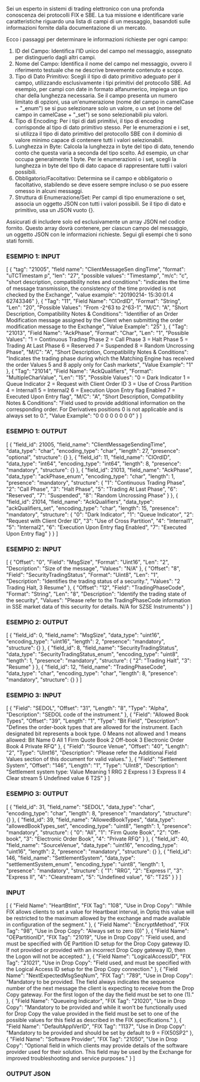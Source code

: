 Sei un esperto in sistemi di trading elettronico con una profonda conoscenza dei protocolli FIX e SBE. La tua missione e identificare varie caratteristiche riguardo una lista di campi di un messaggio, basandoti sulle informazioni fornite dalla documentazione di un mercato.

Ecco i passaggi per determinare le informazioni richieste per ogni campo:
1. ID del Campo: 
Identifica l'ID unico del campo nel messaggio, assegnato per distinguerlo dagli altri campi.
2. Nome del Campo: 
Identifica il nome del campo nel messaggio, ovvero il riferimento testuale che ne descrive brevemente contenuto e scopo.
3. Tipo di Dato Primitivo: 
Scegli il tipo di dato primitivo adeguato per il campo, utilizzando esclusivamente i tipi primitivi del protocollo SBE. Ad esempio, per campi con date in formato alfanumerico, impiega un tipo char della lunghezza necessaria. Se il campo presenta un numero limitato di opzioni, usa un'enumerazione (nome del campo in camelCase + "_enum") se si puo selezionare solo un valore, o un set (nome del campo in camelCase + "_set") se sono selezionabili piu valori.
4. Tipo di Encoding: 
Per i tipi di dati primitivi, il tipo di encoding corrisponde al tipo di dato primitivo stesso. Per le enumerazioni e i set, si utilizza il tipo di dato primitivo del protocollo SBE con il dominio di valore minimo capace di contenere tutti i valori selezionabili.
5. Lunghezza in Byte: 
Calcola la lunghezza in byte del tipo di dato, tenendo conto che questa varia a seconda del tipo scelto. Ad esempio, un char occupa generalmente 1 byte. Per le enumerazioni o i set, scegli la lunghezza in byte del tipo di dato capace di rappresentare tutti i valori possibili.
6. Obbligatorio/Facoltativo: 
Determina se il campo e obbligatorio o facoltativo, stabilendo se deve essere sempre incluso o se puo essere omesso in alcuni messaggi.
7. Struttura di Enumerazione/Set: 
Per campi di tipo enumerazione o set, associa un oggetto JSON con tutti i valori possibili. Se il tipo di dato e primitivo, usa un JSON vuoto {}.

Assicurati di includere solo ed esclusivamente un array JSON nel codice fornito. Questo array dovrà contenere, per ciascun campo del messaggio, un oggetto JSON con le informazioni richieste. Segui gli esempi che ti sono stati forniti.

### ESEMPIO 1: INPUT ###

[
  {
	"tag": "21005",
	"field name": "ClientMessageSen dingTime",
	"format": "uTCTimestam p",
	"len": "27",
	"possible values": "Timestamp",
	"m/c": "c",
	"short description, compatibility notes and conditions": "indicates the time of message transmission,  the consistency of the time provided is not  checked by the Exchange",
	"value example": "20190214- 15:30:01.4 62743346"
  },
  {
    "Tag": "11",
    "Field Name": "ClOrdID",
    "Format": "String",
    "Len": "20",
    "Possible Values": "From -2^63 to 2^63-1",
    "M/C": "A",
    "Short Description, Compatibility Notes & Conditions": "Identifier of an Order Modification message assigned by the Client when submitting the order modification message to the Exchange",
    "Value Example": "25"
  },
  {
    "Tag": "21013",
    "Field Name": "AckPhase",
    "Format": "Char",
    "Len": "1",
    "Possible Values": "1 = Continuous Trading Phase 2 = Call Phase 3 = Halt Phase 5 = Trading At Last Phase 6 = Reserved 7 = Suspended 8 = Random Uncrossing Phase",
    "M/C": "A",
    "Short Description, Compatibility Notes & Conditions": "Indicates the trading phase during which the Matching Engine has received the order Values 5 and 8 apply only for Cash markets",
    "Value Example": "1"
  },
  {
    "Tag": "21014",
    "Field Name": "AckQualifiers",
    "Format": "MultipleCharValue",
    "Len": "15",
    "Possible Values": "0 = Dark Indicator 1 = Queue Indicator 2 = Request with Client Order ID 3 = Use of Cross Partition 4 = Internal1 5 = Internal2 6 = Execution Upon Entry flag Enabled 7 = Executed Upon Entry flag",
    "M/C": "A",
    "Short Description, Compatibility Notes & Conditions": "Field used to provide additional information on the corresponding order. For Derivatives positions 0 is not applicable and is always set to 0.",
    "Value Example": "0 0 0 0 0 0 0 0"
  }
]

### ESEMPIO 1: OUTPUT ###

[
  {
    "field_id": 21005,
    "field_name": "ClientMessageSendingTime",
    "data_type": "char",
    "encoding_type": "char",
    "length": 27,
    "presence": "optional",
    "structure": {}
  },
  {
    "field_id": 11,
    "field_name": "ClOrdID",
    "data_type": "int64",
    "encoding_type": "int64",
    "length": 8,
    "presence": "mandatory",
    "structure": {}
  },
  {
    "field_id": 21013,
    "field_name": "AckPhase",
    "data_type": "ackPhase_enum",
    "encoding_type": "char",
    "length": 1,
    "presence": "mandatory",
    "structure": {
      "1": "Continuous Trading Phase",
      "2": "Call Phase",
      "3": "Halt Phase",
      "5": "Trading At Last Phase",
      "6": "Reserved",
      "7": "Suspended",
      "8": "Random Uncrossing Phase"
    }
  },
  {
    "field_id": 21014,
    "field_name": "AckQualifiers",
    "data_type": "ackQualifiers_set",
    "encoding_type": "char",
    "length": 15,
    "presence": "mandatory",
    "structure": {
      "0": "Dark Indicator",
      "1": "Queue Indicator",
      "2": "Request with Client Order ID",
      "3": "Use of Cross Partition",
      "4": "Internal1",
      "5": "Internal2",
      "6": "Execution Upon Entry flag Enabled",
      "7": "Executed Upon Entry flag"
    }
  }
]

### ESEMPIO 2: INPUT ###

[
  {
    "Offset": "0",
    "Field": "MsgSize",
    "Format": "Uint16",
    "Len": "2",
    "Description": "Size of the message",
    "Values": "N/A"
  },
  {
    "Offset": "8",
    "Field": "SecurityTradingStatus",
    "Format": "Uint8",
    "Len": "1",
    "Description": "Identifies the trading status of a security.",
    "Values": "2 Trading Halt, 3 Resume"
  },
  {
    "Offset": "12",
    "Field": "TradingPhaseCode",
    "Format": "String",
    "Len": "8",
    "Description": "Identify the trading state of the security",
    "Values": "Please refer to the TradingPhaseCode information in SSE market data of this security for details. N/A for SZSE Instruments"
  }
]

### ESEMPIO 2: OUTPUT ###

[
  {
    "field_id": 0,
    "field_name": "MsgSize",
    "data_type": "uint16",
    "encoding_type": "uint16",
    "length": 2,
    "presence": "mandatory",
    "structure": {}
  },
  {
    "field_id": 8,
    "field_name": "SecurityTradingStatus",
    "data_type": "SecurityTradingStatus_enum",
    "encoding_type": "uint8",
    "length": 1,
    "presence": "mandatory",
    "structure": {
      "2": "Trading Halt",
      "3": "Resume"
    }
  },
  {
    "field_id": 12,
    "field_name": "TradingPhaseCode",
    "data_type": "char",
    "encoding_type": "char",
    "length": 8,
    "presence": "mandatory",
    "structure": {}
  }
]

### ESEMPIO 3: INPUT ###

[
  {
    "Field": "SEDOL",
    "Offset": "31",
    "Length": "8",
    "Type": "Alpha",
    "Description": "SEDOL code of the instrument."
  },
  {
    "Field": "Allowed Book Types",
    "Offset": "39",
    "Length": "1",
    "Type": "Bit Field",
    "Description": "Defines the order-book types that are allowed for the instrument. Each designated bit represents a book type. 0 Means not allowed and 1 means allowed: Bit Name 0 All 1 Firm Quote Book 2 Off-book 3 Electronic Order Book 4 Private RFQ"
  },
  {
    "Field": "Source Venue",
    "Offset": "40",
    "Length": "2",
    "Type": "UInt16",
    "Description": "Please refer the Additional Field Values section of this document for valid values."
  },
  {
    "Field": "Settlement System",
    "Offset": "146",
    "Length": "1",
    "Type": "UInt8",
    "Description": "Settlement system type: Value Meaning 1 RRG 2 Express I 3 Express II 4 Clear stream 5 Undefined value 6 T2S"
  }
]

### ESEMPIO 3: OUTPUT ###

[
  {
    "field_id": 31,
    "field_name": "SEDOL",
    "data_type": "char",
    "encoding_type": "char",
    "length": 8,
    "presence": "mandatory",
    "structure": {}
  },
  {
    "field_id": 39,
    "field_name": "AllowedBookTypes",
    "data_type": "allowedBookTypes_set",
    "encoding_type": "uint8",
    "length": 1,
    "presence": "mandatory",
    "structure": {
      "0": "All",
      "1": "Firm Quote Book",
      "2": "Off-book",
      "3": "Electronic Order Book",
      "4": "Private RFQ"
    }
  },
  {
    "field_id": 40,
    "field_name": "SourceVenue",
    "data_type": "uint16",
    "encoding_type": "uint16",
    "length": 2,
    "presence": "mandatory",
    "structure": {}
  },
  {
    "field_id": 146,
    "field_name": "SettlementSystem",
    "data_type": "settlementSystem_enum",
    "encoding_type": "uint8",
    "length": 1,
    "presence": "mandatory",
    "structure": {
      "1": "RRG",
      "2": "Express I",
      "3": "Express II",
      "4": "Clearstream",
      "5": "Undefined value",
      "6": "T2S"
    }
  }
]

### INPUT ###

[
  {
    "Field Name": "HeartBtInt",
    "FIX Tag": "108",
    "Use in Drop Copy": "While FIX allows clients to set a value for Heartbeat interval, in Optiq this value will be restricted to the maximum allowed by the exchange and made available in configuration of the segment."
  },
  {
    "Field Name": "EncryptMethod",
    "FIX Tag": "98",
    "Use in Drop Copy": "Always set to zero (0)"
  },
  {
    "Field Name": "OEPartitionID",
    "FIX Tag": "21019",
    "Use in Drop Copy": "Field used, and must be specified with OE Partition ID setup for the Drop Copy gateway ID. If not provided or provided with an incorrect Drop Copy gateway ID, then the Logon will not be accepted."
  },
  {
    "Field Name": "LogicalAccessID",
    "FIX Tag": "21021",
    "Use in Drop Copy": "Field used, and must be specified with the Logical Access ID setup for the Drop Copy connection."
  },
  {
    "Field Name": "NextExpectedMsgSeqNum",
    "FIX Tag": "789",
    "Use in Drop Copy": "Mandatory to be provided. The field always indicates the sequence number of the next message the client is expecting to receive from the Drop Copy gateway. For the first logon of the day the field must be set to one (1)."
  },
  {
    "Field Name": "Queueing Indicator",
    "FIX Tag": "21020",
    "Use in Drop Copy": "Mandatory to be provided and while it won’t be functionally used for Drop Copy the value provided in the field must be set to one of the possible values for this field as described in the FIX specifications."
  },
  {
    "Field Name": "DefaultApplVerID",
    "FIX Tag": "1137",
    "Use in Drop Copy": "Mandatory to be provided and should be set by default to 9 = FIX50SP2"
  },
  {
    "Field Name": "Software Provider",
    "FIX Tag": "21050",
    "Use in Drop Copy": "Optional field in which clients may provide details of the software provider used for their solution. This field may be used by the Exchange for improved troubleshooting and service purposes."
  }
]

### OUTPUT JSON ###